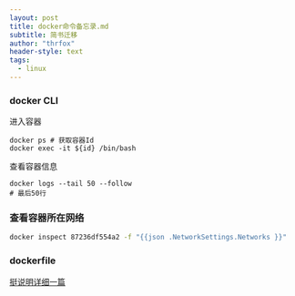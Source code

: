 ```yaml
---
layout: post
title: docker命令备忘录.md
subtitle: 简书迁移
author: "thrfox"
header-style: text
tags:
  - linux
---
```


### docker CLI
进入容器
```
docker ps # 获取容器Id
docker exec -it ${id} /bin/bash  
```
查看容器信息
```
docker logs --tail 50 --follow
# 最后50行
```

### 查看容器所在网络
~~~sh
docker inspect 87236df554a2 -f "{{json .NetworkSettings.Networks }}"
~~~

### dockerfile
[挺说明详细一篇](https://www.cnblogs.com/panwenbin-logs/p/8007348.html)
